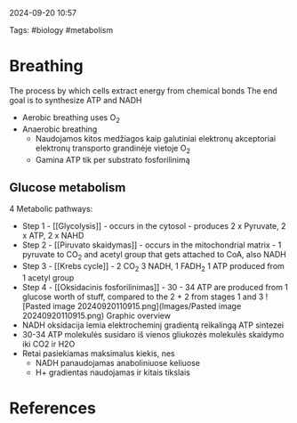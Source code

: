 2024-09-20 10:57

Tags: #biology #metabolism

# Breathing
The process by which cells extract energy from chemical  bonds
The end goal is to synthesize ATP and NADH
- Aerobic breathing uses O<sub>2</sub>
- Anaerobic breathing
	- Naudojamos kitos medžiagos kaip galutiniai elektronų akceptoriai elektronų transporto grandinėje vietoje O<sub>2</sub> 
	- Gamina ATP tik per substrato fosforilinimą
## Glucose metabolism
4 Metabolic pathways:
- Step 1 - [[Glycolysis]] - occurs in the cytosol - produces 2 x Pyruvate, 2 x ATP,  2 x NAHD
- Step 2 - [[Piruvato skaidymas]] - occurs in the mitochondrial matrix - 1  pyruvate to CO<sub>2</sub> and acetyl group that gets attached to CoA, also NADH
- Step 3 - [[Krebs cycle]] - 2 CO<sub>2</sub> 3 NADH, 1 FADH<sub>2</sub> 1 ATP produced from 1 acetyl group
- Step 4 - [[Oksidacinis fosforilinimas]] - 30 - 34 ATP are produced from 1 glucose worth of stuff, compared to the 2 + 2 from stages 1 and 3
![Pasted image 20240920110915.png](Images/Pasted image 20240920110915.png)
Graphic overview
- NADH oksidacija lemia elektrocheminį gradientą reikalingą ATP sintezei 
- 30-34 ATP molekulės susidaro iš vienos gliukozės molekulės skaidymo iki CO2 ir H2O 
- Retai pasiekiamas maksimalus kiekis, nes 
	- NADH panaudojamas anaboliniuose keliuose 
	- H+ gradientas naudojamas ir kitais tikslais


# References
